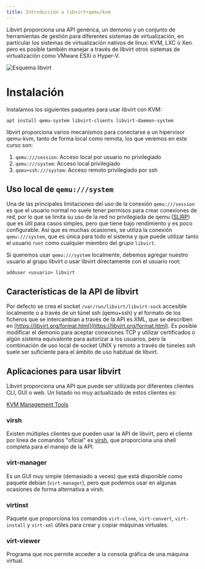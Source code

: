 ```yaml
---
title: Introducción a libvirt+qemu/kvm
---
```


Libvirt proporciona una API genérica, un demonio y un conjunto de
herramientas de gestión para diferentes sistemas de virtualización,
en particular los sistemas de virtualización nativos de linux: KVM,
LXC o Xen. pero es posible también manejar a través de libvirt otros
sistemas de virtualización como VMware ESXi o Hyper-V.

![Esquema libvirt](img/Libvirtsupport.svg)

# Instalación

Instalamos los siguientes paquetes para usar libvirt con KVM:

```
apt install qemu-system libvirt-clients libvirt-daemon-system
```

libvirt proporciona varios mecanismos para conectarse a un hipervisor
qemu-kvm, tanto de forma local como remota, los que veremos en este
curso son:

1. `qemu:///session`: Acceso local por usuario no privilegiado
1. `qemu:///system`: Acceso local privilegiado
1. `qemu+ssh:///system`: Acceso remoto privilegiado por ssh


## Uso local de `qemu:///system`

Una de las principales limitaciones del uso de la conexión
`qemu:///session` es que el usuario normal no suele tener permisos para
crear conexiones de red, por lo que se limita su uso de la red no
privilegiada de qemu
([SLIRP](https://wiki.qemu.org/Documentation/Networking#User_Networking_.28SLIRP.29))
que es útil para casos simples, pero que tiene bajo rendimiento y es
poco configurable. Así que es muchas ocasiones, se utiliza la conexión 
`qemu:///system`, que es única para todo el sistema y que puede
utilizar tanto el usuario `root` como cualquier miembro del grupo
`libvirt`.

Si queremos usar `qemu:///system` localmente, debemos agregar nuestro
usuario al grupo libvirt o usar libvirt directamente con el usuario
root:

```
adduser <usuario> libvirt
```

## Características de la API de libvirt

Por defecto se crea el socket `/var/run/libvirt/libvirt-sock`
accesible localmente o a través de un túnel ssh (qemu+ssh) y el
formato de los ficheros que se intercambian a través de la API es XML,
que se describen en
[https://libvirt.org/format.html](https://libvirt.org/format.html). Es
posible modificar el demonio para aceptar conexiones TCP y utilizar
certificados o algún sistema equivalente para autorizar a los
usuarios, pero la combinación de uso local de socket UNIX y remoto a
través de túneles ssh suele ser suficiente para el ámbito de uso
habitual de libvirt.


## Aplicaciones para usar libvirt

Libvirt proporciona una API que puede ser utilizada por diferentes
clientes CLI, GUI o web. Un listado no muy actualizado de estos
clientes es:

[KVM Management Tools](https://www.linux-kvm.org/page/Management_Tools)

### virsh

Existen múltiples clientes que pueden usar la API de libvirt, pero el
cliente por línea de comandos "oficial" es
[virsh]({filename}./virsh.md), que proporciona una shell completa para
el manejo de la API.

### virt-manager

Es un GUI muy simple (demasiado a veces) que está disponible como
paquete debian (`virt-manager`), pero que podemos usar en algunas
ocasiones de forma alternativa a virsh.

### virtinst

Paquete que proporciona los comandos `virt-clone`, `virt-convert`,
`virt-install` y `virt-xml` útiles para crear y copiar máquinas
virtuales.

### virt-viewer

Programa que nos permite acceder a la consola gráfica de una máquina virtual.
